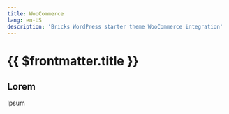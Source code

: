 ```yaml
---
title: WooCommerce
lang: en-US
description: 'Bricks WordPress starter theme WooCommerce integration'
---
```


# {{ $frontmatter.title }}

## Lorem

Ipsum